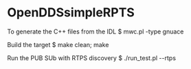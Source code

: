# OpenDDSsimpleRPTS


To generate the C++ files from the IDL
$ mwc.pl -type gnuace

Build the target
$ make clean; make

Run the PUB SUb with RTPS discovery 
$ ./run_test.pl --rtps